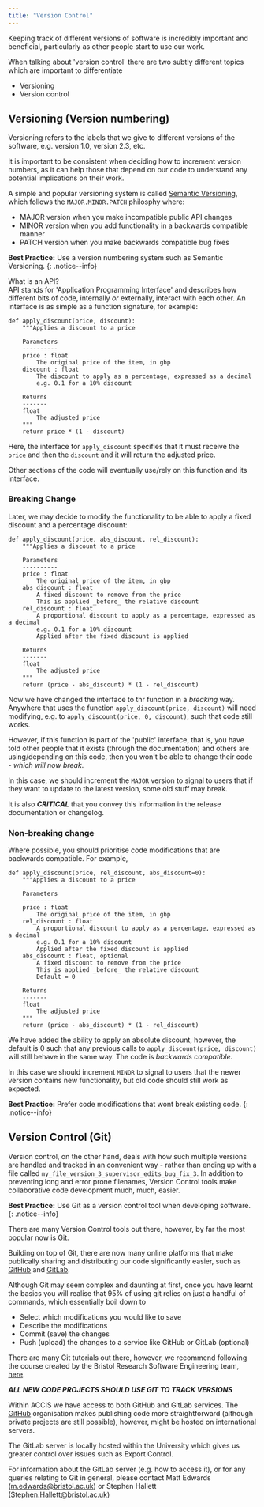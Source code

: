 ```yaml
---
title: "Version Control"
---
```


Keeping track of different versions of software is incredibly important and 
beneficial, particularly as other people start to use our work. 

When talking about 'version control' there are two subtly different topics 
which are important to differentiate

* Versioning
* Version control

## Versioning (Version numbering)
Versioning refers to the labels that we give to different versions of the 
software, e.g. version 1.0, version 2.3, etc.

It is important to be consistent when deciding how to increment version numbers,
as it can help those that depend on our code to understand any potential 
implications on their work. 

A simple and popular versioning system is called 
[Semantic Versioning](https://semver.org/), which follows the 
`MAJOR.MINOR.PATCH` philosphy where:

* MAJOR version when you make incompatible public API changes
* MINOR version when you add functionality in a backwards compatible manner
* PATCH version when you make backwards compatible bug fixes

**Best Practice:** Use a version numbering system such as Semantic Versioning.
{: .notice--info}

What is an API?  
API stands for 'Application Programming Interface' and describes how different
bits of code, internally _or_ externally, interact with each other. 
An interface is as simple as a function signature, for example:

    def apply_discount(price, discount):
        """Applies a discount to a price

        Parameters
        ----------
        price : float
            The original price of the item, in gbp
        discount : float
            The discount to apply as a percentage, expressed as a decimal
            e.g. 0.1 for a 10% discount

        Returns
        -------
        float
            The adjusted price
        """
        return price * (1 - discount)

Here, the interface for `apply_discount` specifies that it must receive the 
`price` and then the `discount` and it will return the adjusted price. 

Other sections of the code will eventually use/rely on this function and its
interface. 


### Breaking Change 

Later, we may decide to modify the functionality to be able to apply a fixed
discount and a percentage discount:

    def apply_discount(price, abs_discount, rel_discount):
        """Applies a discount to a price

        Parameters
        ----------
        price : float
            The original price of the item, in gbp
        abs_discount : float
            A fixed discount to remove from the price
            This is applied _before_ the relative discount
        rel_discount : float
            A proportional discount to apply as a percentage, expressed as a decimal
            e.g. 0.1 for a 10% discount
            Applied after the fixed discount is applied

        Returns
        -------
        float
            The adjusted price
        """
        return (price - abs_discount) * (1 - rel_discount)

Now we have changed the interface to thr function in a _breaking_ way. Anywhere
that uses the function `apply_discount(price, discount)` will need modifying, 
e.g. to `apply_discount(price, 0, discount)`, such that code still works. 

However, if this function is part of the 'public' interface, that is, you have
told other people that it exists (through the documentation) and others are 
using/depending on this code, then you won't be able to change their code - 
_which will now break_.

In this case, we should increment the `MAJOR` version to signal to users that
if they want to update to the latest version, some old stuff may break.

It is also ***CRITICAL*** that you convey this information in the release 
documentation or changelog. 

### Non-breaking change
Where possible, you should prioritise code modifications that are backwards 
compatible. For example, 
    
    def apply_discount(price, rel_discount, abs_discount=0):
        """Applies a discount to a price

        Parameters
        ----------
        price : float
            The original price of the item, in gbp
        rel_discount : float
            A proportional discount to apply as a percentage, expressed as a decimal
            e.g. 0.1 for a 10% discount
            Applied after the fixed discount is applied
        abs_discount : float, optional
            A fixed discount to remove from the price
            This is applied _before_ the relative discount
            Default = 0

        Returns
        -------
        float
            The adjusted price
        """
        return (price - abs_discount) * (1 - rel_discount)

We have added the ability to apply an absolute discount, however, the default
is 0 such that any previous calls to `apply_discount(price, discount)` will
still behave in the same way. The code is _backwards compatible_. 

In this case we should increment `MINOR` to signal to users that the newer 
version contains new functionality, but old code should still work as expected. 

**Best Practice:** Prefer code modifications that wont break existing code.
{: .notice--info}


## Version Control (Git)
Version control, on the other hand, deals with how such multiple versions are 
handled and tracked in an convenient way - rather than ending up with a file 
called `my_file_version_3_supervisor_edits_bug_fix_3`. 
In addition to preventing long and error prone filenames, Version Control 
tools make collaborative code development much, much, easier.

**Best Practice:** Use Git as a version control tool when developing software.
{: .notice--info}

There are many Version Control tools out there, however, by far the most 
popular now is [Git](https://git-scm.com/about). 

Building on top of Git, there are now many online platforms that make publically
sharing and distributing our code significantly easier, such as 
[GitHub](https://github.com/) and [GitLab](https://about.gitlab.com/).

Although Git may seem complex and daunting at first, once you have learnt the
basics you will realise that 95\% of using git relies on just a handful of 
commands, which essentially boil down to
* Select which modifications you would like to save
* Describe the modifications
* Commit (save) the changes
* Push (upload) the changes to a service like GitHub or GitLab (optional)

There are many Git tutorials out there, however, we recommend following the 
course created by the Bristol Research Software Engineering team, 
[here](https://chryswoods.com/introducing_git/).

***ALL NEW CODE PROJECTS SHOULD USE GIT TO TRACK VERSIONS***

Within ACCIS we have access to both GitHub and GitLab services. 
The [GitHub](https://github.com/ACCIS) organisation makes publishing code more
straightforward (although private projects are still possible), however, might 
be hosted on international servers. 

The GitLab server is locally hosted within the University which gives us 
greater control over issues such as Export Control. 

For information about the GitLab server (e.g. how to access it), or for any
queries relating to Git in general, please contact 
Matt Edwards ([m.edwards@bristol.ac.uk](mailto:m.edwards@bristol.ac.uk))
or
Stephen Hallett ([Stephen.Hallett@bristol.ac.uk](mailto:Stephen.Hallett@bristol.ac.uk))












